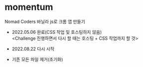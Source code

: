 # momentum
Nomad Coders 바닐라 js로 크롬 앱 만들기 <br>
- 2022.05.06 완료(CSS 작업 및 호스팅하지 않음) <br>
<Challenge 진행하면서 다시 할 때는 호스팅 + CSS 작업까지 할 것>

- 2022.08.22 다시 시작
- 기존 모든 파일 제거(초기화)